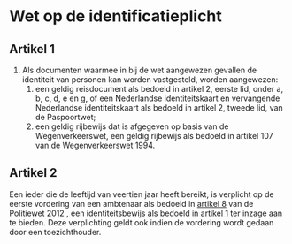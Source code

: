 # Wet op de identificatieplicht
## Artikel 1
1. Als documenten waarmee in bij de wet aangewezen gevallen de identiteit van personen kan worden vastgesteld, worden aangewezen:
    1. een geldig reisdocument als bedoeld in artikel 2, eerste lid, onder a, b, c, d, e en g, of een Nederlandse identiteitskaart en vervangende Nederlandse identiteitskaart als bedoeld in artikel 2, tweede lid, van de Paspoortwet;
    2. een geldig rijbewijs dat is afgegeven op basis van de Wegenverkeerswet, een geldig rijbewijs als bedoeld in artikel 107 van de Wegenverkeerswet 1994.

## Artikel 2
Een ieder die de leeftijd van veertien jaar heeft bereikt, is verplicht op de eerste vordering van een ambtenaar als bedoeld in [artikel 8](politiewet-2012.md#artikel-8-vorderen-inzage-identiteitsbewijs) van de Politiewet 2012 , een identiteitsbewijs als bedoeld in [artikel 1](#artikel-1) ter inzage aan te bieden. Deze verplichting geldt ook indien de vordering wordt gedaan door een toezichthouder.